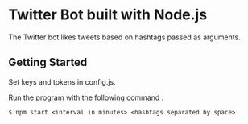 # Twitter Bot built with Node.js

The Twitter bot likes tweets based on hashtags passed as arguments.


## Getting Started

Set keys and tokens in config.js.

Run the program with the following command :

```
$ npm start <interval in minutes> <hashtags separated by space>
```
